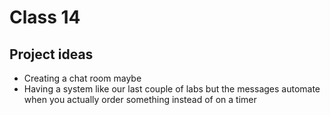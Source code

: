 # Class 14

## Project ideas

- Creating a chat room maybe
- Having a system like our last couple of labs but the messages automate when you actually order something instead of on a timer